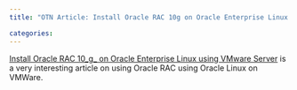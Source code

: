 ```yaml
---
title: "OTN Article: Install Oracle RAC 10g on Oracle Enterprise Linux Using VMware Server"

categories:
---
```

[Install Oracle RAC 10_g_ on Oracle Enterprise Linux using VMware Server](http://www.oracle.com/technology/pub/articles/chan-ubl-vmware.html) is a very interesting article on using Oracle RAC using Oracle Linux on VMWare.

